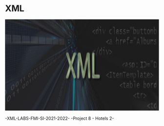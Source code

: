 # XML

<p align="center">
  <img src="https://github.com/mariyaveleva16/XML/blob/main/xml_banner.jpg" height="300" alt="volatility">
</p>

-XML-LABS-FMI-SI-2021-2022-
 -Project 8 - Hotels 2-
